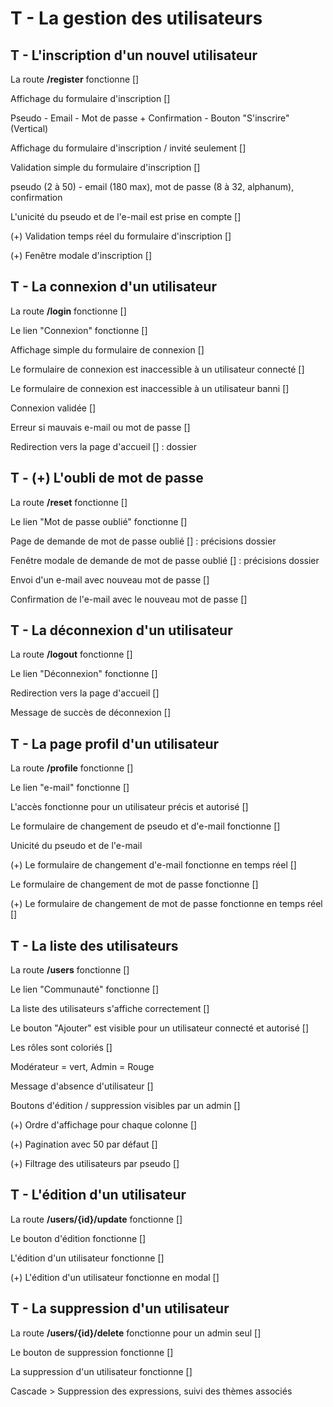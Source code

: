 # T - La gestion des utilisateurs

## T - L'inscription d'un nouvel utilisateur

La route **/register** fonctionne []

Affichage du formulaire d'inscription []

Pseudo - Email - Mot de passe + Confirmation - Bouton "S'inscrire" (Vertical)

Affichage du formulaire d'inscription / invité seulement []

Validation simple du formulaire d'inscription []

pseudo (2 à 50) - email (180 max), mot de passe (8 à 32, alphanum), confirmation

L'unicité du pseudo et de l'e-mail est prise en compte []

(+) Validation temps réel du formulaire d'inscription []

(+) Fenêtre modale d'inscription []

## T - La connexion d'un utilisateur

La route **/login** fonctionne []

Le lien "Connexion" fonctionne []

Affichage simple du formulaire de connexion []

Le formulaire de connexion est inaccessible à un utilisateur connecté []

Le formulaire de connexion est inaccessible à un utilisateur banni []

Connexion validée []

Erreur si mauvais e-mail ou mot de passe []

Redirection vers la page d'accueil [] : dossier

## T - (+) L'oubli de mot de passe

La route **/reset** fonctionne []

Le lien "Mot de passe oublié" fonctionne []

Page de demande de mot de passe oublié [] : précisions dossier

Fenêtre modale de demande de mot de passe oublié [] : précisions dossier

Envoi d'un e-mail avec nouveau mot de passe []

Confirmation de l'e-mail avec le nouveau mot de passe []

## T - La déconnexion d'un utilisateur

La route **/logout** fonctionne []

Le lien "Déconnexion" fonctionne []

Redirection vers la page d'accueil []

Message de succès de déconnexion []

## T - La page profil d'un utilisateur

La route **/profile** fonctionne []

Le lien "e-mail" fonctionne []

L'accès fonctionne pour un utilisateur précis et autorisé []

Le formulaire de changement de pseudo et d'e-mail fonctionne []

Unicité du pseudo et de l'e-mail

(+) Le formulaire de changement d'e-mail fonctionne en temps réel []

Le formulaire de changement de mot de passe fonctionne []

(+) Le formulaire de changement de mot de passe fonctionne en temps réel []

## T - La liste des utilisateurs

La route **/users** fonctionne []

Le lien "Communauté" fonctionne []

La liste des utilisateurs s'affiche correctement []

Le bouton "Ajouter" est visible pour un utilisateur connecté et autorisé []

Les rôles sont coloriés []

Modérateur = vert, Admin = Rouge

Message d'absence d'utilisateur []

Boutons d'édition / suppression visibles par un admin []

(+) Ordre d'affichage pour chaque colonne []

(+) Pagination avec 50 par défaut []

(+) Filtrage des utilisateurs par pseudo []

## T - L'édition d'un utilisateur

La route **/users/{id}/update** fonctionne []

Le bouton d'édition fonctionne []

L'édition d'un utilisateur fonctionne []

(+) L'édition d'un utilisateur fonctionne en modal []

## T - La suppression d'un utilisateur

La route **/users/{id}/delete** fonctionne pour un admin seul []

Le bouton de suppression fonctionne []

La suppression d'un utilisateur fonctionne []

Cascade > Suppression des expressions, suivi des thèmes associés